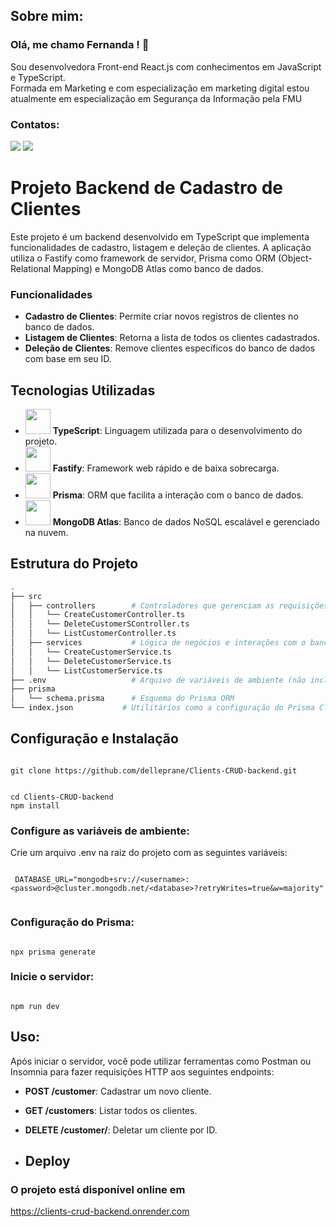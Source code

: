 ## Sobre mim: 
### Olá, me chamo Fernanda ! 👋 
 Sou desenvolvedora Front-end React.js com conhecimentos em JavaScript e TypeScript. </br>
 Formada em Marketing e com especialização em marketing digital estou atualmente em especialização em Segurança da Informação pela FMU
### Contatos:

<div>
<a href = "mailto:fernandadelleprane@gmail.com"><img loading="lazy" src="https://img.shields.io/badge/Gmail-D14836?style=for-the-badge&logo=gmail&logoColor=white" target="_blank" ></a>
<a href="https://www.linkedin.com/in/fernanda-delleprane" target="_blank"><img loading="lazy" src="https://img.shields.io/badge/-LinkedIn-%230077B5?style=for-the-badge&logo=linkedin&logoColor=white" target="_blank"></a>   
</div>

# Projeto Backend de Cadastro de Clientes

Este projeto é um backend desenvolvido em TypeScript que implementa funcionalidades de cadastro, listagem e deleção de clientes. A aplicação utiliza o Fastify como framework de servidor, Prisma como ORM (Object-Relational Mapping) e MongoDB Atlas como banco de dados.

### Funcionalidades
- **Cadastro de Clientes**: Permite criar novos registros de clientes no banco de dados.
- **Listagem de Clientes**: Retorna a lista de todos os clientes cadastrados.
- **Deleção de Clientes**: Remove clientes específicos do banco de dados com base em seu ID.

## Tecnologias Utilizadas

- <img width=40px src="https://cdn.jsdelivr.net/gh/devicons/devicon@latest/icons/typescript/typescript-original.svg" /> **TypeScript**: Linguagem utilizada para o desenvolvimento do projeto.
- <img width=40px src="https://cdn.jsdelivr.net/gh/devicons/devicon@latest/icons/fastify/fastify-original.svg" /> **Fastify**: Framework web rápido e de baixa sobrecarga.
- <img width=40px src="https://cdn.jsdelivr.net/gh/devicons/devicon@latest/icons/prisma/prisma-original.svg" /> **Prisma**: ORM que facilita a interação com o banco de dados.
-  <img width=40px src="https://cdn.jsdelivr.net/gh/devicons/devicon@latest/icons/mongodb/mongodb-original-wordmark.svg" /> **MongoDB Atlas**: Banco de dados NoSQL escalável e gerenciado na nuvem.
## Estrutura do Projeto
```bash
.
├── src
│   ├── controllers        # Controladores que gerenciam as requisições e respostas
│   │   └── CreateCustomerController.ts
│   │   └── DeleteCustomerSController.ts
│   │   └── ListCustomerController.ts
│   ├── services           # Lógica de negócios e interações com o banco de dados
│   │   └── CreateCustomerService.ts
│   │   └── DeleteCustomerService.ts
│   │   └── ListCustomerService.ts
├── .env                   # Arquivo de variáveis de ambiente (não incluído no Git)
├── prisma
│   └── schema.prisma      # Esquema do Prisma ORM
└── index.json           # Utilitários como a configuração do Prisma Client
```

## Configuração e Instalação
```

git clone https://github.com/delleprane/Clients-CRUD-backend.git

```

```

cd Clients-CRUD-backend
npm install

```

### Configure as variáveis de ambiente:
Crie um arquivo .env na raiz do projeto com as seguintes variáveis:
```

 DATABASE_URL="mongodb+srv://<username>:<password>@cluster.mongodb.net/<database>?retryWrites=true&w=majority"


```

### Configuração do Prisma:
```

npx prisma generate

```

### Inicie o servidor:
``` 

npm run dev

  ```

## Uso:
Após iniciar o servidor, você pode utilizar ferramentas como Postman ou Insomnia para fazer requisições HTTP aos seguintes endpoints:
- **POST /customer**:  Cadastrar um novo cliente.
- **GET /customers**: Listar todos os clientes.
- **DELETE /customer/**:  Deletar um cliente por ID.

- ## Deploy
### O projeto está disponível online em </br>
https://clients-crud-backend.onrender.com
